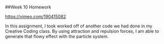 ##Week 10 Homework

https://vimeo.com/190415082

In this assignment, I took worked off of another code we had done in my Creative Coding class. By using attraction and repulsion forces, I am able to generate that flowy effect with the particle system.